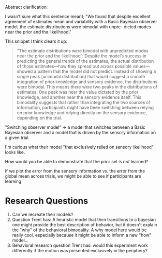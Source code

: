 
Abstract clarification:

I wasn't sure what this sentence meant; "We found that despite excellent agreement of estimates mean and variability with a Basic Bayesian observer model, the estimate distributions were bimodal with unpre- dicted modes near the prior and the likelihood." 

This snippet I think clears it up:
> “The estimate distributions were bimodal with unpredicted modes near the prior and the likelihood”: Despite the model’s success in predicting the general trends of the estimates, the actual distribution of those estimates—how they spread out across possible values—showed a pattern that the model did not predict. Instead of showing a single peak (unimodal distribution) that would suggest a smooth integration of prior knowledge and sensory evidence, the distributions were bimodal. This means there were two peaks in the distributions of estimates. One peak was near the value dictated by the prior knowledge, and another near the sensory evidence itself. This bimodality suggests that rather than integrating the two sources of information, participants might have been switching between relying on prior knowledge and relying directly on the sensory evidence, depending on the trial.

"Switching observer model" -> a model that switches between a Basic Bayesian observer and a model that is driven by the sensory information on a given trial.

I'm curious what their model "that exclusively relied on sensory likelihood" looks like.

How would you be able to demonstrate that the prior set *is not* learned?

If we plot the error from the sensory information vs. the error from the global mean across trials, we might be able to see if participants are learning

# Research Questions

1. Can we recreate their models?
2. Question Trent has: A heuristic model that then transitions to a bayesian one might provide the best description of behavior, but it doesn't explain the "why" of the behavioral bimodality. A why model here would be really cool, especially because it might be able to inform a new "how" model...
3. Behavioral research question Trent has: would this experiment work differently if the motion was presented exclusively in the periphery?
